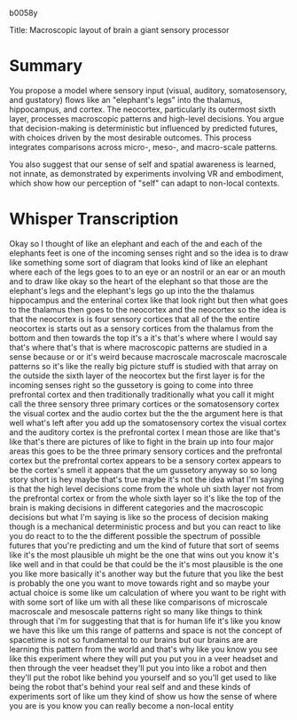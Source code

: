 b0058y

Title: Macroscopic layout of brain a giant sensory processor

# Summary
You propose a model where sensory input (visual, auditory, somatosensory, and gustatory) flows like an "elephant's legs" into the thalamus, hippocampus, and cortex. The neocortex, particularly its outermost sixth layer, processes macroscopic patterns and high-level decisions. You argue that decision-making is deterministic but influenced by predicted futures, with choices driven by the most desirable outcomes. This process integrates comparisons across micro-, meso-, and macro-scale patterns.

You also suggest that our sense of self and spatial awareness is learned, not innate, as demonstrated by experiments involving VR and embodiment, which show how our perception of "self" can adapt to non-local contexts.

# Whisper Transcription
Okay so I thought of like an elephant and each of the and each of the elephants feet is one of the incoming senses
right and so the idea is to draw like something some sort of diagram that looks kind of like an
elephant where each of the legs goes to to an eye or an nostril or an ear or an mouth
and to draw like okay so the heart of the elephant so that those are the elephant's legs and the
elephant's legs go up into the the thalamus hippocampus and the enterinal cortex like that look
right but then what goes to the thalamus then goes to the neocortex and the neocortex
so the idea is that the neocortex is
is four sensory cortices that all of the the entire neocortex is
starts out as a sensory cortices from the thalamus from the bottom and then towards the top it's a
it's that's where
where I would say that's where that's that is where macroscopic patterns are studied
in a sense because or or it's weird because
macroscale macroscale macroscale patterns so it's like the really big picture stuff
is studied with that array on the outside the sixth layer of the neocortex but the first layer
is for the incoming senses right so the gussetory is going to come into three prefrontal cortex
and then traditionally traditionally what you call it might call the three sensory
three primary cortices or the somatosensory cortex the visual cortex and the audio cortex
but the the the argument here is that well what's left after you add up the somatosensory cortex
the visual cortex and the auditory cortex is the prefrontal cortex I mean those are like
that's like that's there are pictures of like to fight in the brain up into four major areas
this goes to be the three primary sensory cortices and the prefrontal cortex but the prefrontal cortex
appears to be a sensory cortex appears to be the cortex's smell it appears that the
um gussetory anyway so so long story short is hey maybe that's true maybe it's not the idea
what I'm saying is that the high level decisions come from the whole uh sixth layer not from the
prefrontal cortex or from the whole sixth layer so it's like the top of the brain is making decisions
in different categories and the macroscopic decisions but what I'm saying is like so the
process of decision making though is a mechanical deterministic process and
but you can react to like you do react to to the the different possible the spectrum of possible
futures that you're predicting and um the kind of future that sort of seems like it's the most
plausible uh might be the one that wins out you know it's like well and in that could be that could
be the it's most plausible is the one you like more basically it's another way but the future
that you like the best is probably the one you want to move towards right and so maybe
your actual choice is some like um calculation of where you want to be right with with some sort of
like um with all these like comparisons of microscale macroscale and mesoscale patterns
right so many like things to think through
that i'm for suggesting that that is for human life it's like you know we have this like um
this range of patterns and space is not the concept of spacetime is not so fundamental to our brains
but our brains are are learning this pattern from the world and that's why like you know you see
like this experiment where they will put you put you in a veer headset and then through the veer
headset they'll put you into like a robot and then they'll put the robot like behind you yourself
and so you'll get used to like being the robot that's behind your real self and and these kinds
of experiments sort of like um they kind of show us how the sense of where you are is you know you
can really become a non-local entity